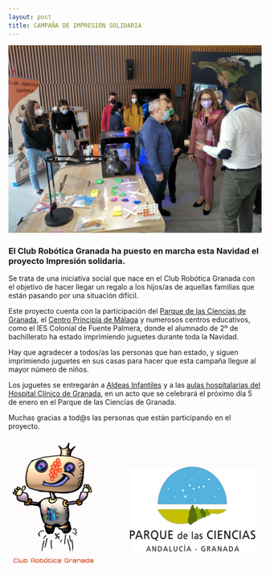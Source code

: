 ```yaml
---
layout: post
title: CAMPAÑA DE IMPRESIÓN SOLIDARIA
---
```



<img src="/images/fede_solidaria.jpg" width="800" />



### El Club Robótica Granada ha puesto en marcha esta Navidad el proyecto Impresión solidaria.


Se trata de una iniciativa social que nace en el Club Robótica Granada con el objetivo de hacer llegar un regalo a los hijos/as de aquellas familias que están pasando por una situación difícil.

Este proyecto cuenta con la participación del [Parque de las Ciencias de Granada](https://www.parqueciencias.com/), el [Centro Principia de Málaga](https://www.principia-malaga.com/) y numerosos centros educativos, como el IES Colonial de Fuente Palmera, donde el alumnado de 2º de bachillerato ha estado imprimiendo juguetes durante toda la Navidad.

Hay que agradecer a todos/as las personas que han estado, y siguen imprimiendo juguetes en sus casas para hacer que esta campaña llegue al mayor número de niños.


Los juguetes se entregarán a [Aldeas Infantiles](https://www.aldeasinfantiles.es/) y a las [aulas hospitalarias del Hospital Clínico de Granada](https://www.husc.es/), en un acto que se celebrará el próximo día 5 de enero en el Parque de las Ciencias de Granada.

Muchas gracias a tod@s las personas que están participando en el proyecto.




<img src="/images/logosCRG_PC.png" width="800" />
